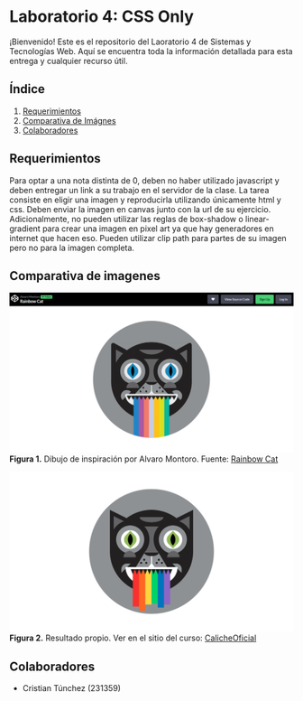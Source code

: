 # Laboratorio 4: CSS Only

¡Bienvenido! Este es el repositorio del Laoratorio 4 de Sistemas y Tecnologías Web. Aquí se encuentra toda la información detallada para esta entrega y cualquier recurso útil.  

## **Índice**  
1. [Requerimientos](#-requerimientos)  
2. [Comparativa de Imágnes](#-comparativa-de-imagenes)  
3. [Colaboradores](#-colaboradores)  

## **Requerimientos**  
Para optar a una nota distinta de 0, deben no haber utilizado javascript y deben entregar un link a su trabajo en el servidor de la clase. La tarea consiste en eligir una imagen y reproducirla utilizando únicamente html y css. Deben enviar la imagen en canvas junto con la url de su ejercicio. Adicionalmente, no pueden utilizar las reglas de box-shadow o linear-gradient para crear una imagen en pixel art ya que hay generadores en internet que hacen eso. Pueden utilizar clip path para partes de su imagen pero no para la imagen completa.  

## **Comparativa de imagenes**  

![Dibujo de inspiración](/images/inspiracion.png)  
**Figura 1.** Dibujo de inspiración por Alvaro Montoro. Fuente: [Rainbow Cat](https://codepen.io/alvaromontoro/full/MWyrQEX)  

![Resultado Propio](/images/resultado.png)  
**Figura 2.** Resultado propio. Ver en el sitio del curso: [CalicheOficial](https://calicheoficial.lat/231359/Laboratorio-4/index.html)  

## **Colaboradores**  

- Cristian Túnchez (231359)  
